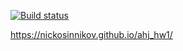 [![Build status](https://ci.appveyor.com/api/projects/status/4tqsw0dpsy4bxe7h?svg=true)](https://ci.appveyor.com/project/NickoSinnikov/ahj-hw1)

https://nickosinnikov.github.io/ahj_hw1/

